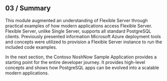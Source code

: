 ## 03 / Summary

This module augmented an understanding of Flexible Server through practical examples of how modern applications access Flexible Server. Flexible Server, unlike Single Server, supports all standard PostgreSQL clients. Previously presented information Microsoft Azure deployment tools and concepts were utilized to provision a Flexible Server instance to run the included code examples.

In the next section, the Contoso NoshNow Sample Application provides a starting point for the entire developer journey. It provides high-level concepts and shows how PostgreSQL apps can be evolved into a scalable modern applications.
